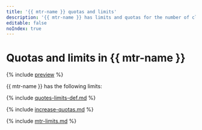 ```yaml
---
title: '{{ mtr-name }} quotas and limits'
description: '{{ mtr-name }} has limits and quotas for the number of clusters, total number of processor cores for all cluster components, and total amount of virtual memory for all cluster components. For more information about the service limitations, read this article.'
editable: false
noIndex: true
---
```


# Quotas and limits in {{ mtr-name }}

{% include [preview](../../_includes/managed-trino/note-preview.md) %}


{{ mtr-name }} has the following limits:

{% include [quotes-limits-def.md](../../_includes/quotes-limits-def.md) %}

{% include [increase-quotas.md](../../_includes/increase-quotas.md) %}

{% include [mtr-limits.md](../../_includes/managed-trino/limits.md) %}
